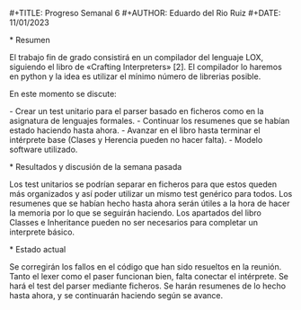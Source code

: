 \#+TITLE: Progreso Semanal 6
 \#+AUTHOR: Eduardo del Rio Ruiz
 \#+DATE: 11/01/2023



 \* Resumen

 El trabajo fin de grado consistirá en un compilador del lenguaje LOX,
 siguiendo el libro de «Crafting Interpreters» [2]. El compilador lo haremos
 en python y la idea es utilizar el mínimo número de librerias posible.

 En este momento se discute:

 \- Crear un test unitario para el parser basado en ficheros como en la asignatura de lenguajes formales.
 \- Continuar los resumenes que se habían estado haciendo hasta ahora.
 \- Avanzar en el libro hasta terminar el intérprete base (Clases y Herencia pueden no hacer falta).
 \- Modelo software utilizado.



 \* Resultados y discusión de la semana pasada

Los test unitarios se podrían separar en ficheros para que estos queden más organizados y así poder utilizar un mismo test genérico para todos.
Los resumenes que se habían hecho hasta ahora serán útiles a la hora de hacer la memoria por lo que se seguirán haciendo.
Los apartados del libro Classes e Inheritance pueden no ser necesarios para completar un interprete básico.



 \* Estado actual

Se corregirán los fallos en el código que han sido resueltos en la reunión.
Tanto el lexer como el paser funcionan bien, falta conectar el intérprete.
Se hará el test del parser mediante ficheros.
Se harán resumenes de lo hecho hasta ahora, y se continuarán haciendo según se avance.
